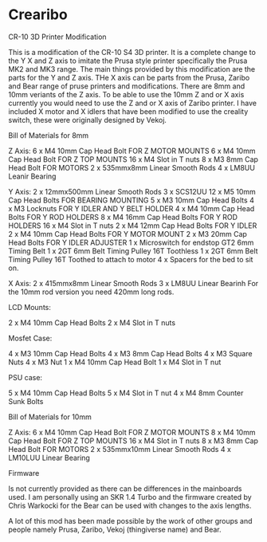 # Crearibo

CR-10 3D Printer Modification

This is a modification of the CR-10 S4 3D printer. It is a complete change to the Y X and Z axis to imitate the Prusa style printer specifically the Prusa MK2 and MK3 range. The main things provided by this modification are the parts for the Y and Z axis. THe X axis can be parts from the Prusa, Zaribo and Bear range of pruse printers and modifications. There are 8mm and 10mm veriants of the Z axis. To be able to use the 10mm Z and or X axis currently you would need to use the Z and or X axis of Zaribo printer. I have included X motor and X idlers that have been modified to use the creality switch, these were originally designed by Vekoj.

Bill of Materials for 8mm

Z Axis:
6 x M4 10mm Cap Head Bolt FOR Z MOTOR MOUNTS
6 x M4 10mm Cap Head Bolt FOR Z TOP MOUNTS
16 x M4 Slot in T nuts
8 x M3 8mm Cap Head Bolt FOR MOTORS
2 x 535mmx8mm Linear Smooth Rods
4 x LM8UU Leanir Bearing

Y Axis:
2 x 12mmx500mm Linear Smooth Rods
3 x SCS12UU
12 x M5 10mm Cap Head Bolts FOR BEARING MOUNTING
5 x M3 10mm Cap Head Bolts
4 x M3 Locknuts FOR Y IDLER AND Y BELT HOLDER
4 x M4 10mm Cap Head Bolts FOR Y ROD HOLDERS
8 x M4 16mm Cap Head Bolts FOR Y ROD HOLDERS
16 x M4 Slot in T nuts
2 x M4 12mm Cap Head Bolts FOR Y IDLER
2 x M4 10mm Cap Head Bolts FOR Y MOTOR MOUNT
2 x M3 20mm Cap Head Bolts FOR Y IDLER ADJUSTER
1 x Microswitch for endstop
GT2 6mm Timing Belt
1 x 2GT 6mm Belt Timing Pulley 16T Toothless
1 x 2GT 6mm Belt Timing Pulley 16T Toothed to attach to motor
4 x Spacers for the bed to sit on.

X Axis:
2 x 415mmx8mm Linear Smooth Rods
3 x LM8UU Linear Bearinh
For the 10mm rod version you need 420mm long rods.

LCD Mounts:

2 x M4 10mm Cap Head Bolts
2 x M4 Slot in T nuts

Mosfet Case:

4 x M3 10mm Cap Head Bolts
4 x M3 8mm Cap Head Bolts
4 x M3 Square Nuts
4 x M3 Nut
1 x M4 10mm Cap Head Bolt
1 x M4 Slot in T nut

PSU case:

5 x M4 10mm Cap Head Bolts
5 x M4 Slot in T nut
4 x M4 8mm Counter Sunk Bolts

Bill of Materials for 10mm

Z Axis:
6 x M4 10mm Cap Head Bolt FOR Z MOTOR MOUNTS
8 x M4 10mm Cap Head Bolt FOR Z TOP MOUNTS
16 x M4 Slot in T nuts
8 x M3 8mm Cap Head Bolt FOR MOTORS
2 x 535mmx10mm Linear Smooth Rods
4 x LM10LUU Linear Bearing

Firmware

Is not currently provided as there can be differences in the mainboards used. I am personally using an SKR 1.4 Turbo and the firmware created by Chris Warkocki for the Bear can be used with changes to the axis lengths.

A lot of this mod has been made possible by the work of other groups and people namely Prusa, Zaribo, Vekoj (thingiverse name) and Bear.
